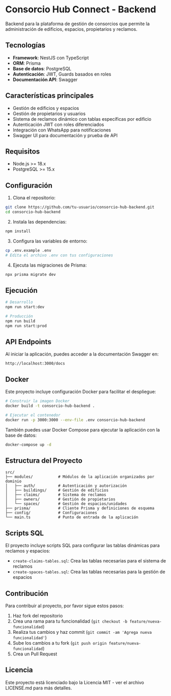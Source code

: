 # Consorcio Hub Connect - Backend

Backend para la plataforma de gestión de consorcios que permite la administración de edificios, espacios, propietarios y reclamos.

## Tecnologías

- **Framework**: NestJS con TypeScript
- **ORM**: Prisma
- **Base de datos**: PostgreSQL
- **Autenticación**: JWT, Guards basados en roles
- **Documentación API**: Swagger

## Características principales

- Gestión de edificios y espacios
- Gestión de propietarios y usuarios
- Sistema de reclamos dinámico con tablas específicas por edificio
- Autenticación JWT con roles diferenciados
- Integración con WhatsApp para notificaciones
- Swagger UI para documentación y prueba de API

## Requisitos

- Node.js >= 18.x
- PostgreSQL >= 15.x

## Configuración

1. Clona el repositorio:
```bash
git clone https://github.com/tu-usuario/consorcio-hub-backend.git
cd consorcio-hub-backend
```

2. Instala las dependencias:
```bash
npm install
```

3. Configura las variables de entorno:
```bash
cp .env.example .env
# Edita el archivo .env con tus configuraciones
```

4. Ejecuta las migraciones de Prisma:
```bash
npx prisma migrate dev
```

## Ejecución

```bash
# Desarrollo
npm run start:dev

# Producción
npm run build
npm run start:prod
```

## API Endpoints

Al iniciar la aplicación, puedes acceder a la documentación Swagger en:
```
http://localhost:3000/docs
```

## Docker

Este proyecto incluye configuración Docker para facilitar el despliegue:

```bash
# Construir la imagen Docker
docker build -t consorcio-hub-backend .

# Ejecutar el contenedor
docker run -p 3000:3000 --env-file .env consorcio-hub-backend
```

También puedes usar Docker Compose para ejecutar la aplicación con la base de datos:

```bash
docker-compose up -d
```

## Estructura del Proyecto

```
src/
├── modules/           # Módulos de la aplicación organizados por dominio
│   ├── auth/          # Autenticación y autorización
│   ├── buildings/     # Gestión de edificios
│   ├── claims/        # Sistema de reclamos
│   ├── owners/        # Gestión de propietarios
│   └── spaces/        # Gestión de espacios/unidades
├── prisma/            # Cliente Prisma y definiciones de esquema
├── config/            # Configuraciones
└── main.ts            # Punto de entrada de la aplicación
```

## Scripts SQL

El proyecto incluye scripts SQL para configurar las tablas dinámicas para reclamos y espacios:

- `create-claims-tables.sql`: Crea las tablas necesarias para el sistema de reclamos
- `create-spaces-tables.sql`: Crea las tablas necesarias para la gestión de espacios

## Contribución

Para contribuir al proyecto, por favor sigue estos pasos:

1. Haz fork del repositorio
2. Crea una rama para tu funcionalidad (`git checkout -b feature/nueva-funcionalidad`)
3. Realiza tus cambios y haz commit (`git commit -am 'Agrega nueva funcionalidad'`)
4. Sube los cambios a tu fork (`git push origin feature/nueva-funcionalidad`)
5. Crea un Pull Request

## Licencia

Este proyecto está licenciado bajo la Licencia MIT - ver el archivo LICENSE.md para más detalles.
